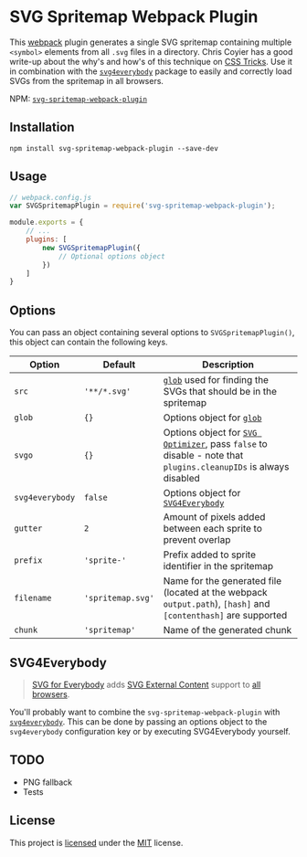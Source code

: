 # SVG Spritemap Webpack Plugin
This [webpack](https://webpack.github.io/) plugin generates a single SVG spritemap containing multiple `<symbol>` elements from all `.svg` files in a directory. Chris Coyier has a good write-up about the why's and how's of this technique on [CSS Tricks](https://css-tricks.com/svg-symbol-good-choice-icons/). Use it in combination with the [`svg4everybody`](https://github.com/jonathantneal/svg4everybody) package to easily and correctly load SVGs from the spritemap in all browsers.

NPM: [`svg-spritemap-webpack-plugin`](https://npmjs.com/package/svg-spritemap-webpack-plugin)

## Installation
```shell
npm install svg-spritemap-webpack-plugin --save-dev
```

## Usage
```js
// webpack.config.js
var SVGSpritemapPlugin = require('svg-spritemap-webpack-plugin');

module.exports = {
    // ...
    plugins: [
        new SVGSpritemapPlugin({
            // Optional options object
        })
    ]
}
```

## Options
You can pass an object containing several options to `SVGSpritemapPlugin()`, this object can contain the following keys.

| Option          | Default           | Description                                                                                                                                      |
| --------------- | ----------------- | ------------------------------------------------------------------------------------------------------------------------------------------------ |
| `src`           | `'**/*.svg'`      | [`glob`](http://npmjs.com/package/glob) used for finding the SVGs that should be in the spritemap                                                |
| `glob`          | `{}`              | Options object for [`glob`](http://npmjs.com/package/glob#options)                                                                               |
| `svgo`          | `{}`              | Options object for [`SVG Optimizer`](http://npmjs.com/package/svgo), pass `false` to disable - note that `plugins.cleanupIDs` is always disabled |
| `svg4everybody` | `false`           | Options object for [`SVG4Everybody`](https://www.npmjs.com/package/svg4everybody#usage)                                                          |
| `gutter`        | `2`               | Amount of pixels added between each sprite to prevent overlap                                                                                    |
| `prefix`        | `'sprite-'`       | Prefix added to sprite identifier in the spritemap                                                                                               |
| `filename`      | `'spritemap.svg'` | Name for the generated file (located at the webpack `output.path`), `[hash]` and `[contenthash]` are supported                                   |
| `chunk`         | `'spritemap'`     | Name of the generated chunk                                                                                                                      |

## SVG4Everybody
> [SVG for Everybody](https://github.com/jonathantneal/svg4everybody) adds [SVG External Content](http://css-tricks.com/svg-sprites-use-better-icon-fonts/##Browser+Support) support to [all browsers](http://caniuse.com/svg).

You'll probably want to combine the `svg-spritemap-webpack-plugin` with [`svg4everybody`](https://github.com/jonathantneal/svg4everybody). This can be done by passing an options object to the `svg4everybody` configuration key or by executing SVG4Everybody yourself.

## TODO
- PNG fallback
- Tests

## License
This project is [licensed](LICENSE.md) under the [MIT](https://opensource.org/licenses/MIT) license.
